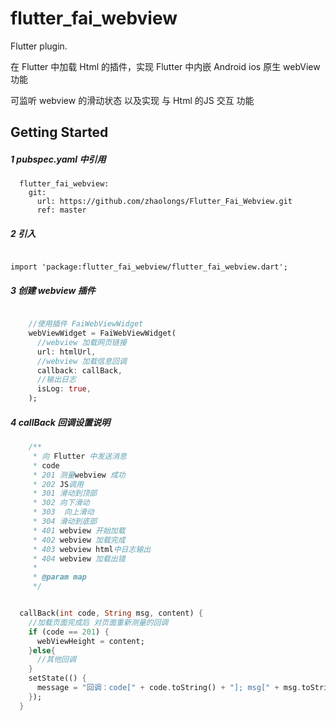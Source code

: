 # flutter_fai_webview

 Flutter plugin.
 
 在 Flutter 中加载 Html 的插件，实现 Flutter 中内嵌 Android ios 原生 webView 功能
 
 可监听 webview 的滑动状态 以及实现 与 Html 的JS 交互 功能
 
 


## Getting Started

##### 1 pubspec.yaml 中引用

```
  flutter_fai_webview:
    git:
      url: https://github.com/zhaolongs/Flutter_Fai_Webview.git
      ref: master
```

##### 2 引入 

```

import 'package:flutter_fai_webview/flutter_fai_webview.dart';

```

##### 3 创建 webview 插件

```dart

    //使用插件 FaiWebViewWidget
    webViewWidget = FaiWebViewWidget(
      //webview 加载网页链接
      url: htmlUrl,
      //webview 加载信息回调
      callback: callBack,
      //输出日志
      isLog: true,
    );

```

##### 4 callBack 回调设置说明


```java
	/**
	 * 向 Flutter 中发送消息
	 * code
	 * 201 测量webview 成功
	 * 202 JS调用
	 * 301 滑动到顶部
	 * 302 向下滑动
	 * 303	向上滑动
	 * 304 滑动到底部
	 * 401 webview 开始加载
	 * 402 webview 加载完成
	 * 403 webview html中日志输出
	 * 404 webview 加载出错
	 *
	 * @param map
	 */
```

```dart

  callBack(int code, String msg, content) {
    //加载页面完成后 对页面重新测量的回调
    if (code == 201) {
      webViewHeight = content;
    }else{
      //其他回调
    }
    setState(() {
      message = "回调：code[" + code.toString() + "]; msg[" + msg.toString() + "]";
    });
  }
```
